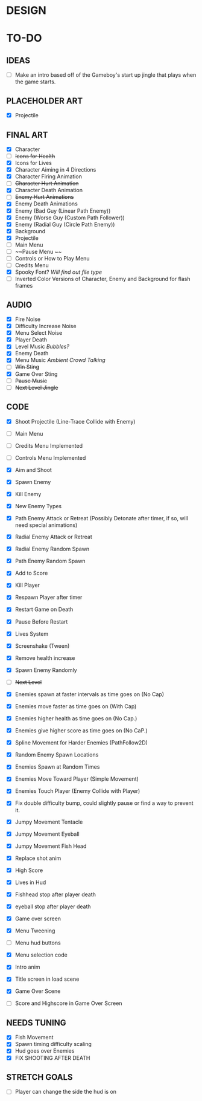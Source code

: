 # DESIGN

# TO-DO

## IDEAS
- [ ] Make an intro based off of the Gameboy's start up jingle that plays when the game starts.

## PLACEHOLDER ART
- [x] Projectile

## FINAL ART
- [x] Character
- [ ] ~~Icons for Health~~
- [x] Icons for Lives
- [x] Character Aiming in 4 Directions
- [x] Character Firing Animation
- [ ] ~~Character Hurt Animation~~
- [x] Character Death Animation
- [ ] ~~Enemy Hurt Animations~~
- [x] Enemy Death Animations
- [x] Enemy (Bad Guy (Linear Path Enemy))
- [x] Enemy (Worse Guy (Custom Path Follower))
- [x] Enemy (Radial Guy (Circle Path Enemy))
- [x] Background 
- [x] Projectile 
- [ ] Main Menu 
- [ ] ~~Pause Menu ~~
- [ ] Controls or How to Play Menu 
- [ ] Credits Menu 
- [x] Spooky Font? *Will find out file type*
- [ ] Inverted Color Versions of Character, Enemy and Background for flash frames

## AUDIO
- [x] Fire Noise
- [x] Difficulty Increase Noise
- [x] Menu Select Noise
- [x] Player Death
- [x] Level Music *Bubbles?*
- [x] Enemy Death
- [x] Menu Music *Ambient Crowd Talking*
- [ ] ~~Win Sting~~
- [x] Game Over Sting
- [ ] ~~Pause Music~~
- [ ] ~~Next Level Jingle~~

## CODE
- [x] Shoot Projectile (Line-Trace Collide with Enemy)
- [ ] Main Menu
- [ ] Credits Menu Implemented
- [ ] Controls Menu Implemented
- [x] Aim and Shoot 
- [x] Spawn Enemy
- [x] Kill Enemy
- [x] New Enemy Types
- [x] Path Enemy Attack or Retreat (Possibly Detonate after timer, if so, will need special animations)
- [x] Radial Enemy Attack or Retreat
- [x] Radial Enemy Random Spawn
- [x] Path Enemy Random Spawn
- [x] Add to Score
- [x] Kill Player 
- [x] Respawn Player after timer
- [x] Restart Game on Death
- [x] Pause Before Restart
- [x] Lives System
- [x] Screenshake (Tween)
- [x] Remove health increase
- [x] Spawn Enemy Randomly
- [ ] ~~Next Level~~
- [x] Enemies spawn at faster intervals as time goes on (No Cap)
- [x] Enemies move faster as time goes on (With Cap)
- [x] Enemies higher health as time goes on (No Cap.)
- [x] Enemies give higher score as time goes on (No CaP.)
- [x] Spline Movement for Harder Enemies (PathFollow2D)
- [x] Random Enemy Spawn Locations
- [x] Enemies Spawn at Random Times
- [x] Enemies Move Toward Player (Simple Movement)
- [x] Enemies Touch Player (Enemy Collide with Player)
- [x] Fix double difficulty bump, could slightly pause or find a way to prevent it.
- [x] Jumpy Movement Tentacle
- [x] Jumpy Movement Eyeball
- [x] Jumpy Movement Fish Head
- [x] Replace shot anim
- [x] High Score
- [x] Lives in Hud
- [x] Fishhead stop after player death
- [x] eyeball stop after player death
- [x] Game over screen
- [x] Menu Tweening
- [ ] Menu hud buttons
- [x] Menu selection code
- [x] Intro anim 
- [x] Title screen in load scene 
- [x] Game Over Scene 
- [ ] Score and Highscore in Game Over Screen



## NEEDS TUNING
- [x] Fish Movement
- [x] Spawn timing difficulty scaling
- [x] Hud goes over Enemies
- [x] FIX SHOOTING AFTER DEATH

## STRETCH GOALS
- [ ] Player can change the side the hud is on
